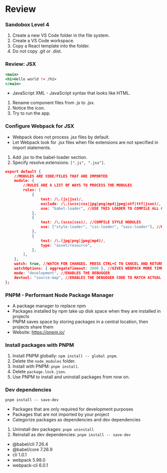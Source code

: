# Review

### Sandobox Level 4
1. Create a new VS Code folder in the file system.
2. Create a VS Code workspace.
3. Copy a React template into the folder. 
4. Do not copy .git or .dist. 

### Review: JSX
```jsx
<main>
<h1>Hello world !< /h1>
</main>
```

-  JavaScript XML - JavaScript syntax that looks like HTML.

1. Rename component files from .js to .jsx.
2. Notice the icon.
3. Try to run the app.

### Configure Webpack for JSX
- Webpack does not process .jsx files by default.
- Let Webpack look for .jsx files when file extensions are not specified in import statements.

1. Add .jsx to the babel-loader section.
2. Specify resolve.extensions: `[".js", ".jsx"]`.

```json
export default {
	//MODULES ARE CODE/FILES THAT ARE IMPORTED
	module: {
		//RULES ARE A LIST OF WAYS TO PROCESS THE MODULES
		rules: [
			{
				test: /\.(js|jsx)/,
				exclude: /\.(scss|css|jpg|png|mp4|jpeg|otf|ttf|json)/, //DON'T COMPILE STYLE MODULES
				use: "babel-loader", //USE THIS LOADER TO COMPILE ALL OTHER MODULES
			},
			{
				test: /\.(scss|css)/, //COMPILE STYLE NODULES
				use: ["style-loader", "css-loader", "sass-loader"], //USE THIS LOADER TO COMPLILE STYLE MODULES
			},
			{
				test: /\.(jpg|png|jpeg|mp4)/,
				type: "asset/resource",
			},
		],
	},
	watch: true, //WATCH FOR CHANGES. PRESS CTRL+C TO CANCEL AND RETURN TO CLI.
	watchOptions: { aggregateTimeout: 3000 }, //GIVES WEBPACK MORE TIME TO COMPILE & PREVENTS BUILD ERRORS
	mode: "development", //ENABLES THE DEBUGGER
	devtool: "source-map", //ENABLES THE DEBUGGER CODE TO MATCH ACTUAL CODE
};
```

### PNPM - Performant Node Package Manager
- A package manager to replace npm
-  Packages installed by npm take up disk space when they are installed in projects
-  PNPM saves space by storing packages in a central location, then projects share them
-  Website: https://pnpm.io/

### Install packages with PNPM

1. Install PNPM globally: `npm install -- global pnpm`.
2. Delete the `node_modules` folder.
3. Install with PNPM: `pnpm install`.
4. Delete `package.lock.json`.
5. Use PNPM to install and uninstall packages from now on.

### Dev dependencies
`pnpm install -- save-dev`

- Packages that are only required for development purposes
- Packages that are not imported by your project
- Categorize packages as dependencies and dev dependencies

1. Uninstall dev packages: `pnpm uninstall`
2. Reinstall as dev dependencies: `pnpm install -- save-dev`

+ @babel/cli 7.26.4
+ @babel/core 7.26.9
+ cli 1.0.1
+ webpack 5.98.0
+ webpack-cli 6.0.1